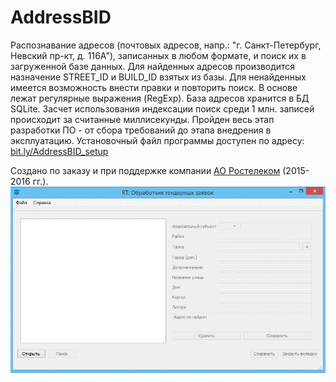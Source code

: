 # AddressBID
Распознавание адресов (почтовых адресов, напр.: "г. Санкт-Петербург, Невский пр-кт, д. 116А"), записанных в любом формате, и поиск их в загруженной базе данных.
Для найденных адресов производится назначение STREET_ID и BUILD_ID взятых из базы. Для ненайденных имеется возможность внести правки и повторить поиск.
В основе лежат регулярные выражения (RegExp). База адресов хранится в БД SQLite.
Засчет использования индексации поиск среди 1 млн. записей происходит за считанные миллисекунды.
Пройден весь этап разработки ПО - от сбора требований до этапа внедрения в эксплуатацию.
Установочный файл программы доступен по адресу: <a href='http://bit.ly/AddressBID_setup'>bit.ly/AddressBID_setup</a>

Создано по заказу и при поддержке компании <a href='http://rt.ru'>АО Ростелеком</a> (2015-2016 гг.).
![MainScreen](images/GIF_IMAGE.gif)
